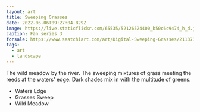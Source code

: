```yaml
---
layout: art
title: Sweeping Grasses
date: 2022-06-06T09:27:04.829Z
image: https://live.staticflickr.com/65535/52126524400_b50c6c9474_h_d.jpg
caption: Fan series 3
forsale: https://www.saatchiart.com/art/Digital-Sweeping-Grasses/2113733/9903339/view
tags:
  - art
  - landscape
---
```

The wild meadow by the river. The sweeping mixtures of grass meeting the reeds at the waters' edge. Dark shades mix in with the multitude of greens.

* Waters Edge
* Grasses Sweep
* Wild Meadow
